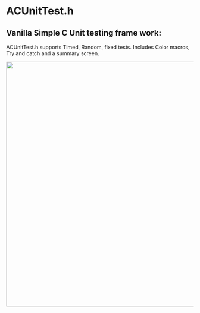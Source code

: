 # ACUnitTest.h
## Vanilla Simple C Unit testing frame work: 

ACUnitTest.h supports Timed, Random, fixed tests. Includes Color macros, Try and catch and a summary screen.
<p align="center">
  <img width="700" height="660" src="https://github.com/CheemsWithMemes/ACUnitTest.h/blob/main/imgs/README1.png">
</p>